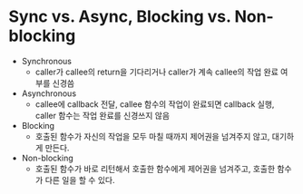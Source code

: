 # Sync vs. Async, Blocking vs. Non-blocking

- Synchronous
  - caller가 callee의 return을 기다리거나 caller가 계속 callee의 작업 완료 여부를 신경씀
- Asynchronous
  - callee에 callback 전달, callee 함수의 작업이 완료되면 callback 실행, caller 함수는 작업 완료를 신경쓰지 않음
- Blocking
  - 호출된 함수가 자신의 작업을 모두 마칠 때까지 제어권을 넘겨주지 않고, 대기하게 만든다.
- Non-blocking
  - 호출된 함수가 바로 리턴해서 호출한 함수에게 제어권을 넘겨주고, 호출한 함수가 다른 일을 할 수 있다.
